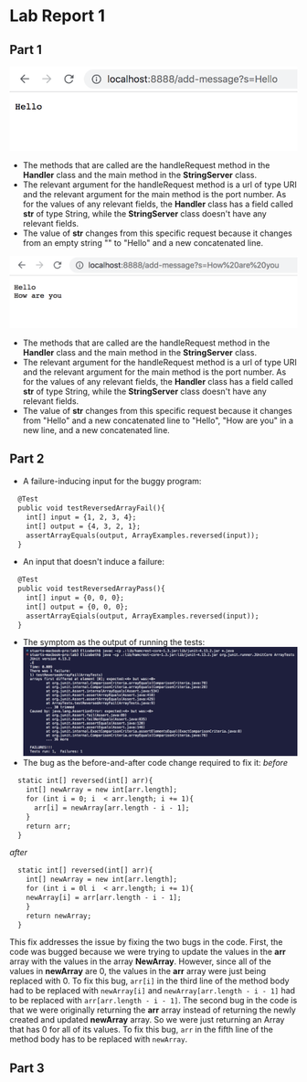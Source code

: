 # Lab Report 1

## Part 1
![Image](addMessage1.png)
* The methods that are called are the handleRequest method in the **Handler** class and the main method in the **StringServer** class.
* The relevant argument for the handleRequest method is a url of type URI and the relevant argument for the main method is the port number. As for the values of any relevant fields, the **Handler** class has a field called **str** of type String, while the **StringServer** class doesn't have any relevant fields.
* The value of **str** changes from this specific request because it changes from an empty string "" to "Hello" and a new concatenated line. 

![Image](addMessage2.png)
* The methods that are called are the handleRequest method in the **Handler** class and the main method in the **StringServer** class.
* The relevant argument for the handleRequest method is a url of type URI and the relevant argument for the main method is the port number. As for the values of any relevant fields, the **Handler** class has a field called **str** of type String, while the **StringServer** class doesn't have any relevant fields.
* The value of **str** changes from this specific request because it changes from "Hello" and a new concatenated line to "Hello", "How are you" in a new line, and a new concatenated line. 

## Part 2
* A failure-inducing input for the buggy program:
```
  @Test
  public void testReversedArrayFail(){
    int[] input = {1, 2, 3, 4};
    int[] output = {4, 3, 2, 1};
    assertArrayEquals(output, ArrayExamples.reversed(input));
  }
```
* An input that doesn't induce a failure:
```
  @Test
  public void testReversedArrayPass(){
    int[] input = {0, 0, 0};
    int[] output = {0, 0, 0};
    assertArrayEqials(output, ArrayExamples.reversed(input));
  }
```
* The symptom as the output of running the tests:
![Image](lab3symptom.png)
* The bug as the before-and-after code change required to fix it:
*before*
```
  static int[] reversed(int[] arr){
    int[] newArray = new int[arr.length];
    for (int i = 0; i  < arr.length; i += 1){
      arr[i] = newArray[arr.length - i - 1];
    }
    return arr;
  }
```
*after*
```
  static int[] reversed(int[] arr){
    int[] newArray = new int[arr.length];
    for (int i = 0l i  < arr.length; i += 1){
    newArray[i] = arr[arr.length - i - 1];
    }
    return newArray;
  }
```

This fix addresses the issue by fixing the two bugs in the code. First, the code was bugged because we were trying to update the values in the **arr** array with the values in the array **NewArray**. However, since all of the values in **newArray** are 0, the values in the **arr** array were just being replaced with 0. To fix this bug, ```arr[i]``` in the third line of the method body had to be replaced with ```newArray[i]``` and ```newArray[arr.length - i - 1]``` had to be replaced with ```arr[arr.length - i - 1]```. The second bug in the code is that we were originally returning the **arr** array instead of returning the newly created and updated **newArray** array. So we were just returning an Array that has 0 for all of its values. To fix this bug, ```arr``` in the fifth line of the method body has to be replaced with ```newArray```.


## Part 3
